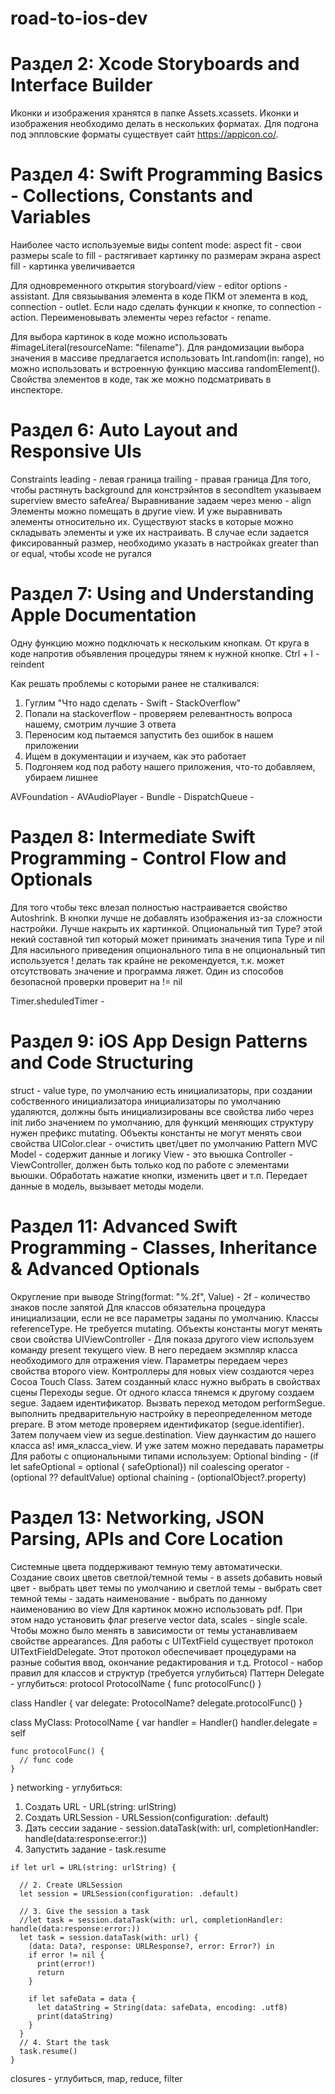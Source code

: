 # road-to-ios-dev

# Раздел 2: Xcode Storyboards and Interface Builder 
  Иконки и изображения хранятся в папке Assets.xcassets. Иконки и изображения необходимо делать в нескольких форматах. 
  Для подгона под эппловские форматы существует сайт https://appicon.co/.

# Раздел 4: Swift Programming Basics - Collections, Constants and Variables
  Наиболее часто используемые виды content mode:
    aspect fit - свои размеры
    scale to fill - растягивает картинку по размерам экрана
    aspect fill - картинка увеличивается 
    
  Для одновременного открытия storyboard/view - editor options - assistant. Для связыывания элемента в коде ПКМ от элемента в код, connection - outlet. Если надо     сделать функции к кнопке, то connection - action. Переименовывать элементы через refactor - rename. 
  
  Для выбора картинок в коде можно использовать #imageLiteral(resourceName: "filename").
  Для рандомизации выбора значения в массиве предлагается использовать Int.random(in: range), но можно использовать и встроенную функцию массива randomElement().
  Свойства элементов в коде, так же можно подсматривать в инспекторе.

# Раздел 6: Auto Layout and Responsive UIs
Constraints
  leading - левая граница
  trailing - правая граница
  Для того, чтобы растянуть background для констрэйнтов в secondItem указываем superview вместо safeArea/
  Выравнивание задаем через меню - align
  Элементы можно помещать в другие view. И уже выравнивать элементы относительно их. Существуют stacks в которые можно складывать элементы и уже их настраивать.
  В случае если задается фиксированный размер, необходимо указать в настройках greater than or equal, чтобы xcode не ругался
  
# Раздел 7: Using and Understanding Apple Documentation
Одну функцию можно подключать к нескольким кнопкам. От круга в коде напротив объявления процедуры тянем к нужной кнопке.
Ctrl + I - reindent

Как решать проблемы с которыми ранее не сталкивался:
1. Гуглим "Что надо сделать - Swift - StackOverflow"
2. Попали на stackoverflow - проверяем релевантность вопроса нашему, смотрим лучшие 3 ответа
3. Переносим код пытаемся запустить без ошибок в нашем приложении
4. Ищем в документации и изучаем, как это работает
5. Подгоняем код под работу нашего приложения, что-то добавляем, убираем лишнее

AVFoundation -
AVAudioPlayer - 
Bundle - 
DispatchQueue -

# Раздел 8: Intermediate Swift Programming - Control Flow and Optionals
Для того чтобы текс влезал полностью настраивается свойство Autoshrink. 
В кнопки лучше не добавлять изображения из-за сложности настройки. Лучше накрыть их картинкой.
Опциональный тип Type? этой некий составной тип который может принимать значения типа Type и nil
Для насильного приведения опционального типа в не опциональный тип используется ! делать так крайне не рекомендуется, т.к. может отсутствовать значение и программа ляжет. Один из способов безопасной проверки проверит на != nil

Timer.sheduledTimer - 
# Раздел 9: iOS App Design Patterns and Code Structuring
struct - value type, по умолчанию есть инициализаторы, при создании собственного инициализатора инициализаторы по умолчанию удаляются, должны быть инициализированы все свойства либо через init либо значением по умолчанию, для функций меняющих структуру нужен префикс mutating. Объекты константы не могут менять свои свойства
UIColor.clear - очистить цвет/цвет по умолчанию
Pattern MVC
Model - содержит данные и логику
View - это вьюшка
Controller - ViewController, должен быть только код по работе с элементами вьюшки. Обработать нажатие кнопки, изменить цвет и т.п. Передает данные в модель, вызывает методы модели.
# Раздел 11: Advanced Swift Programming - Classes, Inheritance & Advanced Optionals
Округление при выводе String(format: "%.2f", Value) - 2f - количество знаков после запятой
Для классов обязательна процедура инициализации, если не все параметры заданы по умолчанию. Классы referenceType. Не требуется mutating. Объекты константы могут менять свои свойства
UIViewController - 
Для показа другого view используем команду present текущего view. В него передаем экзмпляр класса необходимого для отражения view. Параметры передаем через свойства второго view.
Контроллеры для новых view создаются через Cocoa Touch Class. Затем созданный класс нужно выбрать в свойствах сцены
Переходы segue. От одного класса тянемся к другому создаем segue. Задаем идентификатор. Вызвать переход методом performSegue. выполнить предварительную настройку в переопределенном методе prepare. В этом методе проверяем идентификатор (segue.identifier). Затем получаем view из segue.destination. View даункастим до нашего класса as! имя_класса_view. И уже затем можно передавать параметры
Для работы с опциональными типами используем: 
  Optional binding - (if let safeOptional = optional { safeOptional})
  nil coalescing operator - (optional ?? defaultValue)
  optional chaining - (optionalObject?.property)
# Раздел 13: Networking, JSON Parsing, APIs and Core Location
Системные цвета поддерживают темную тему автоматически. 
Создание своих цветов светлой/темной темы - в assets добавить новый цвет - выбрать цвет темы по умолчанию и светлой темы - выбрать свет темной темы - задать наименование - выбрать по данному наименованию во view
Для картинок можно использовать pdf. При этом надо установить флаг preserve vector data, scales - single scale. Чтобы можно было менять в зависимости от темы устанавливаем свойстве appearances.
Для работы с UITextField существует протокол UITextFieldDelegate. Этот протокол обеспечивает процедурами на разные события ввод, окончание редактирования и т.д.
Protocol - набор правил для классов и структур (требуется углубиться)
Паттерн Delegate - углубиться:
  protocol ProtocolName {
    func protocolFunc()
  }
  
  class Handler {
    var delegate: ProtocolName?
    delegate.protocolFunc()
  }
  
  class MyClass: ProtocolName {
    var handler = Handler()
    handler.delegate = self
    
    func protocolFunc() {
      // func code
    }
  }
networking - углубиться:
  1. Создать URL - URL(string: urlString)
  2. Создать URLSession - URLSession(configuration: .default)
  3. Дать сессии задание - session.dataTask(with: url, completionHandler: handle(data:response:error:))
  4. Запустить задание - task.resume  
        
    if let url = URL(string: urlString) {
      
      // 2. Create URLSession
      let session = URLSession(configuration: .default)
      
      // 3. Give the session a task
      //let task = session.dataTask(with: url, completionHandler: handle(data:response:error:))
      let task = session.dataTask(with: url) {
        (data: Data?, response: URLResponse?, error: Error?) in
        if error != nil {
          print(error!)
          return
        }
        
        if let safeData = data {
          let dataString = String(data: safeData, encoding: .utf8)
          print(dataString)
        }
      }
      // 4. Start the task
      task.resume()
    }

closures - углубиться, map, reduce, filter
